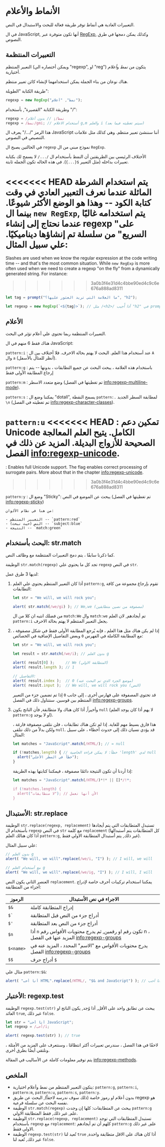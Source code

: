 # الأنماط والأعلام

التعبيرات العادية هي أنماط توفر طريقة فعالة للبحث والاستبدال في النص.

في ال JavaScript, أنها تكون متوفرة عبر [RegExp](mdn:js/RegExp), وكذلك يمكن دمجها في طرق النصوص.

## التعبيرات المنتظمة

النعبير المنتظم (ويمكن أختصاره الي "regexp", او "reg") يتكون من *نمط* و*أعلام* أختيارية.

هناك نوعان من بناء الجملة يمكن استخدامهما لإنشاء كائن تعبير منتظم.

طريقة الكتابة "الطويلة":

```js
regexp = new RegExp("نمط", "أعلام");
```

وطريقة الكتابة "القصيرة", بأستخدام "/":

```js
regexp = /نمط/; // بدون أعلام 
regexp = /نمط/gmi; // أستخدام الاعلام g,m والعلم i (سيتم تغطيته فيما بعد)
```

هذا الرمز "/.../" يعرف ال JavaScript أننا سننشئ تعبير منتظم. وهي كذلك مثل علامات التنصيص في النصوص.

في الحالتين يصبح ال `regexp` نموذج مبني من ال `RegExp`.

الأختلاف الرئيسي بين الطريقتين أن النمط بأستخدام ال `/.../` لا يسمح لك بكتابة تعبيرات بداخله (مثل التعبير `${...}`). في هذه الحاله تكون الجمله ثابتة.

<<<<<<< HEAD
يتم استخدام الشرطة المائلة عندما نعرف التعبير العادي في وقت كتابة الكود -- وهذا هو الوضع الأكثر شيوعًا. بينما ال `new RegExp`, يتم استخدامه غالبًا عندما نحتاج إلى إنشاء regexp "على السريع" من سلسلة تم إنشاؤها ديناميكيًا. علي سبيل المثال:
=======
Slashes are used when we know the regular expression at the code writing time -- and that's the most common situation. While `new RegExp` is more often used when we need to create a regexp "on the fly" from a dynamically generated string. For instance:
>>>>>>> 3a0b3f4e31d4c4bbe90ed4c9c6e676a888ad8311

```js
let tag = prompt("ما العلامة التي تريد العثور عليها؟", "h2");

let regexp = new RegExp(`<${tag}>`); // مثل /<h2>/ أذا أُجيب "h2" في prompt أعلاه
```

## الأعلام

التعبيرات المنتظمة ربما تحتوي علي أعلام تؤثر في البحث.

هناك فقط 6 منهم في ال JavaScript:

`pattern:i`
: عند أستخدام هذا العلم. البحث لا يهتم بحالة الاحرف. فلا أختلاف بين ال `A` وال `a` (أنظر للمثال بالأسفل).

`pattern:g`
: باستخدام هذه العلامة ، يبحث البحث عن جميع التطابقات ، بدونها -- يتم إرجاع المطابقة الأولى فقط

`pattern:m`
: وضع متعدد الاسطر (تم تغطيتها في الفصل <info:regexp-multiline-mode>).

`pattern:s`
: يمكننا وضع ال "dotall", يسمح النقطة `pattern:.` لمطابقة السطر الجديد `\n` (تم تغطيته في الفصل <info:regexp-character-classes>).

`pattern:u`
<<<<<<< HEAD
: تمكين دعم Unicode الكامل. يتيح العلم المعالجة الصحيحة للأزواج البديلة. المزيد عن ذلك في الفصل <info:regexp-unicode>.
=======
: Enables full Unicode support. The flag enables correct processing of surrogate pairs. More about that in the chapter <info:regexp-unicode>.
>>>>>>> 3a0b3f4e31d4c4bbe90ed4c9c6e676a888ad8311

`pattern:y`
: وضع ال "Sticky": يبحث عن الموضع في النص (تم تغطيتها في الفصل <info:regexp-sticky>)

```smart header="الألوان"
من هنا في نظام الألوان:

- التعبير المنتظم -- `pattern:red`
- النص (حيث نبحث) -- `subject:blue`
- النتيجة -- `match:green`
```

## البحث بأستخدام: str.match

كما ذكرنا سابقًا ، يتم دمج التعبيرات المنتظمة مع وظائف النص.

الوظيفة `str.match(regexp)` تجد كل ما يحتوي علي `regexp` في النص `str`.

لديها 3 طرق عمل:

1. أذا كان التعبير المنتظم يحتوي علي العلم `pattern:g`, تقوم بإرجاع مجموعة من كافة التطابقات:
    ```js run
    let str = "We will, we will rock you";

    alert( str.match(/we/gi) ); // We,we (مصفوفة من نصين متطابقين)
    ```
    من فضلك انتبه ان كلا من ال `match:We` وال `match:we` تم أيجادهم, لان العلم `pattern:i` يجعل التعبير المنتظم لا يهتم بحالة الاحرف.

2. إذا لم يكن هناك مثل هذا العلم ، فإنه يُرجع المطابقة الأولى فقط في شكل مصفوفة ، مع المطابقة الكاملة في الفهرس `0` وبعض التفاصيل الإضافية في الخصائص:
    ```js run
    let str = "We will, we will rock you";

    let result = str.match(/we/i); // بدون العلم g

    alert( result[0] );     // We (المتطابقة الاولي)
    alert( result.length ); // 1

    // االتفاصيل:
    alert( result.index );  // 0 (موضع الجزء الذي تم البحث عنه)
    alert( result.input );  // We will, we will rock you (النص)
    ```
    قد تحتوي المصفوفة على فهارس أخرى ، إلى جانب `0` إذا تم تضمين جزء من التعبير المنتظم بين قوسين. سنتناول ذلك في الفصل  <info:regexp-groups>.

3. وأخيراُ, أذا كان هناك ولا متطابقة, فأن الناتج يكون `null` (لا يهم أذا كان يوجد العلم `pattern:g` او لا يوجد).

    هذا فارق بسيط مهم للغاية. إذا لم تكن هناك تطابقات ، فلن نتلقى مصفوفة فارغة ، ولكن بدلاً من ذلك نتلقى `null`. قد يؤدي نسيان ذلك إلى حدوث أخطاء ، على سبيل المثال:

    ```js run
    let matches = "JavaScript".match(/HTML/); // = null

    if (!matches.length) { // خطأ: لا يمكن قراءة الخاصية 'length' لدي null
      alert("خطأ في السطر الأعلي");
    }
    ```

    إذا أردنا أن تكون النتيجة دائمًا مصفوفة ، فيمكننا كتابتها بهذه الطريقة:

    ```js run
    let matches = "JavaScript".match(/HTML/)*!* || []*/!*;

    if (!matches.length) {
      alert("لا متطابقات"); // الأن أنها تعمل
    }
    ```

## الأستبدال: str.replace

الوظيفة `str.replace(regexp, replacement)` تستبدل المتطابقات التي يتم أيجادها بأستخدام ال `regexp` في النص `str` مع كلمة `replacement` (كل المتطابقات يتم أستبدالها أذا كان هنالك العلم `pattern:g`, غير ذلك, يتم أستبدال المتطابقة الاولي فقط).

علي سبيل المثال:

```js run
// بدون العلم g 
alert( "We will, we will".replace(/we/i, "I") ); // I will, we will

// مع أستخدام العلم g
alert( "We will, we will".replace(/we/ig, "I") ); // I will, I will
```

العنصر الثاني يكون النص `replacement`. يمكننا استخدام تركيبات أحرف خاصة لإدراج أجزاء من المتطابقة:

| الرموز | الاجراء في نص الأستبدال |
|--------|--------|
|`$&`|إدراج المتطابقة كاملة|
|<code>$&#096;</code>|أدراج جزء من النص قبل المتطابقة|
|`$'`|أدراج جزء من النص بعد المتطابقة|
|`$n`|أذا `n` تكون رقم او رقمين, ثم يدرج محتويات الأقواس رقم n ، المزيد عنها في الفصل <info:regexp-groups>|
|`$<name>`|يدرج محتويات الأقواس مع "الاسم" المحدد ، المزيد عنه في الفصل <info:regexp-groups>|
|`$$`|أدراج حرف `$` |

مثال علي `pattern:$&`:

```js run
alert( "أنا أحب HTML".replace(/HTML/, "$& and JavaScript") ); // أنا أحب HTML and JavaScript
```

## الأختبار: regexp.test

الوظيفة `regexp.test(str)` يبحث عن تطابق واحد على الأقل, أذا وُجد, يكون الناتج او العائد `true`, غير ذلك `false`.

```js run
let str = "أنا أحب JavaScript";
let regexp = /أحب/i;

alert( regexp.test(str) ); // true
```

لاحقًا في هذا الفصل ، سندرس تعبيرات أكثر انتظامًا ، وسنتعرف على المزيد من الأمثلة ، ونلتقي أيضًا بطرق أخرى.

يتم توفير معلومات كاملة عن الأساليب في المقالة <info:regexp-methods>.

## الملخص

- يتكون التعبير المنتظم من نمط وأعلام اختيارية: `pattern:g`, `pattern:i`, `pattern:m`, `pattern:u`, `pattern:s`, `pattern:y`.
- بدون أعلام او رموز خاصة  (ذلك سوف ندرسه لاحقاً), البحث عن طريق regexp هو نفسه البحث عن سلسلة فرعية.
- الوظيفة `str.match(regexp)` يبحث عن المتطابقات: كلها إن وجدت `pattern:g` علم, غير ذلك, فقط المتطابقة الاولي.
- الوظيفة `str.replace(regexp, replacement)` تستبدل المتطابقات التي توجد بأستخدام `regexp` مع `replacement`: كلهم أن تم أيجادهم `pattern:g` علم, غير ذلك الاولي فقط.
- الوظيفة `regexp.test(str)` تُعيد لنا `true` أذا كان هناك علي الاقل متطابقة واحدة, غير ذلك, تُعيد لنا `false`.
